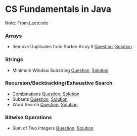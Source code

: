 # CS Fundamentals in Java

Note: From Leetcode 

### Arrays
+ Remove Duplicates from Sorted Array II [Question](https://leetcode.com/problems/remove-duplicates-from-sorted-array-ii/), [Solution](https://github.com/sarahdwyer/cs_fundamentals/blob/master/src/RemoveKDuplicates.java)

### Strings
+ Minimum Window Substring [Question](https://leetcode.com/problems/minimum-window-substring/), [Solution](https://github.com/sarahdwyer/cs_fundamentals/blob/master/src/MinWindowSubstring.java)

### Recursion/Backtracking/Exhaustive Search
+ Combinations [Question](https://leetcode.com/problems/combinations/), [Solution](https://github.com/sarahdwyer/cs_fundamentals/blob/master/src/Combinations.java)
+ Subsets [Question](https://leetcode.com/problems/subsets/), [Solution](https://github.com/sarahdwyer/cs_fundamentals/blob/master/src/Subsets.java)
+ Word Search [Question](https://leetcode.com/problems/word-search/), [Solution](https://github.com/sarahdwyer/cs_fundamentals/blob/master/src/WordSearch.java)

### Bitwise Operations
+ Sum of Two Integers [Question](https://leetcode.com/problems/sum-of-two-integers/), [Solution](https://github.com/sarahdwyer/cs_fundamentals/blob/master/src/SumOfInts.java)